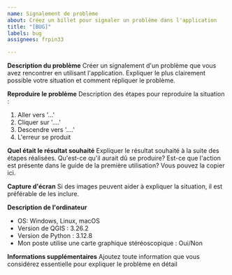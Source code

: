 ```yaml
---
name: Signalement de problème
about: Créez un billet pour signaler un problème dans l'application
title: "[BUG]"
labels: bug
assignees: frpin33

---
```


**Description du problème**
Créer un signalement d'un problème que vous avez rencontrer en utilisant l'application. Expliquer le plus clairement possible votre situation et comment répliquer le problème. 

**Reproduire le problème**
Description des étapes pour reproduire la situation :
1. Aller vers '...'
2. Cliquer sur '....'
3. Descendre vers  '....'
4. L'erreur se produit

**Quel était le résultat souhaité**
Expliquer le résultat souhaité à la suite des étapes réalisées. Qu'est-ce qu'il aurait dû se produire?
Est-ce que l'action est présente dans le guide de la première utilisation? Vous pouvez la copier ici.

**Capture d'écran**
Si des images peuvent aider à expliquer la situation, il est préférable de les inclure.

**Description de l'ordinateur**
 - OS: Windows, Linux, macOS
 - Version de QGIS : 3.26.2
 - Version de Python : 3.12.8 
 - Mon poste utilise une carte graphique stéréoscopique : Oui/Non

**Informations supplémentaires**
Ajoutez toute information que vous considérez essentielle pour expliquer le problème en détail
